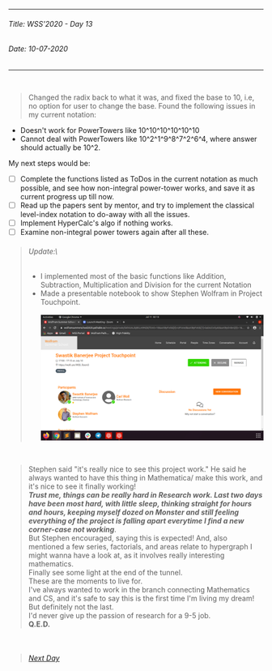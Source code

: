 ----------
###### Title: WSS'2020 - Day 13
###### Date: 10-07-2020
----------
&nbsp;



> Changed the radix back to what it was, and fixed the base to 10, i.e, no option for user to change the base.
> Found the following issues in my current notation:
- Doesn't work for PowerTowers like 10^10^10^10^10^10
- Cannot deal with PowerTowers like 10^2^1^9^8^7^2^6^4, where answer should actually be 10^2.

My next steps would be:
- [ ] Complete the functions listed as ToDos in the current notation as much possible, and see how non-integral power-tower works, and save it as current progress up till now.
- [ ] Read up the papers sent by mentor, and try to implement the classical level-index notation to do-away with all the issues.
- [ ] Implement HyperCalc's algo if nothing works.
- [ ] Examine non-integral power towers again after all these.

> ###### Update:\
> - I implemented most of the basic functions like Addition, Subtraction, Multiplication and Division for the current Notation
> - Made a presentable notebook to show Stephen Wolfram in Project Touchpoint.\
&nbsp;
![Project Touchpoint with Stephen Wolfram on Friday, 10th July,2020.](project_touchpoint.png)

&nbsp;
> Stephen said "it's really nice to see this project work." He said he always wanted to have this thing in Mathematica/ make this work, and it's nice to see it
> finally working!\
> ***Trust me, things can be really hard in Research work. Last two days have been most hard, with little sleep, thinking straight for hours and hours, keeping 
myself dozed on Monster and still feeling everything of the project is falling apart everytime I find a new corner-case not working***.\
> But Stephen encouraged, saying this is expected! And, also mentioned a few series, factorials, and areas relate to hypergraph I might wanna have a look at,
> as it involves really interesting mathematics.\
> Finally see some light at the end of the tunnel.\
> These are the moments to live for.\
> I've always wanted to work in the branch connecting Mathematics and CS, and it's safe to say this is the first time I'm living my dream! But definitely not
> the last.\
> I'd never give up the passion of research for a 9-5 job.\
> **Q.E.D.**


&nbsp;
> ###### [Next Day](Day6.md)
